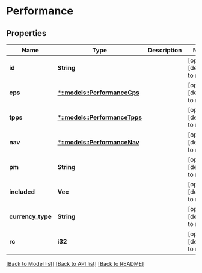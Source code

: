 # Performance

## Properties
Name | Type | Description | Notes
------------ | ------------- | ------------- | -------------
**id** | **String** |  | [optional] [default to null]
**cps** | [***::models::PerformanceCps**](performance_cps.md) |  | [optional] [default to null]
**tpps** | [***::models::PerformanceTpps**](performance_tpps.md) |  | [optional] [default to null]
**nav** | [***::models::PerformanceNav**](performance_nav.md) |  | [optional] [default to null]
**pm** | **String** |  | [optional] [default to null]
**included** | **Vec<String>** |  | [optional] [default to null]
**currency_type** | **String** |  | [optional] [default to null]
**rc** | **i32** |  | [optional] [default to null]

[[Back to Model list]](../README.md#documentation-for-models) [[Back to API list]](../README.md#documentation-for-api-endpoints) [[Back to README]](../README.md)


